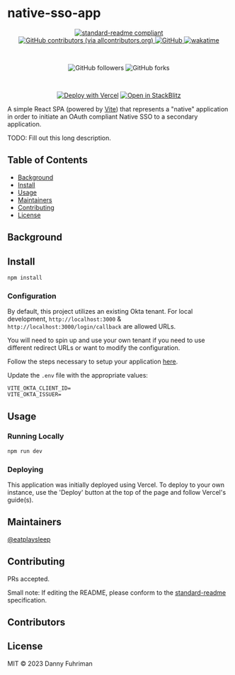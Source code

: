 # native-sso-app

<p align="center">
	<a href="https://github.com/RichardLitt/standard-readme">
		<img src="https://img.shields.io/badge/standard--readme-OK-green.svg?style=flat-square" alt="standard-readme compliant">
	</a>
	<a href="#contributors">
		<img alt="GitHub contributors (via allcontributors.org)" src="https://img.shields.io/github/all-contributors/okta-ciam-specialists/native-sso-app">
	</a>
	<a href="#license">
		<img alt="GitHub" src="https://img.shields.io/github/license/okta-ciam-specialists/native-sso-app">
	</a>
	<a href="https://wakatime.com/badge/user/28857d2c-0688-4cac-b02c-d81ceead7b94/project/8c50d412-60ff-4cc9-bff1-22de72af7197">
		<img src="https://wakatime.com/badge/user/28857d2c-0688-4cac-b02c-d81ceead7b94/project/8c50d412-60ff-4cc9-bff1-22de72af7197.svg" alt="wakatime">
	</a>
</p>
<br/>
<p align="center">
	<img alt="GitHub followers" src="https://img.shields.io/github/followers/okta-ciam-specialists?style=social">
	<img alt="GitHub forks" src="https://img.shields.io/github/forks/okta-ciam-specialists/native-sso-app?style=social">
</p>
<br/>
<p align="center">
	<a href="https://vercel.com/new/clone?repository-url=https%3A%2F%2Fgithub.com%2Fokta-ciam-specialists%2Fnative-sso-app"><img src="https://vercel.com/button" alt="Deploy with Vercel"/></a>
	<a href="https://stackblitz.com/fork/github/okta-ciam-specialists/native-sso-app.git">
	<img
		alt="Open in StackBlitz"
		src="https://developer.stackblitz.com/img/open_in_stackblitz.svg"
	/>
	</a>
</p>

A simple React SPA (powered by [Vite](https://vitejs.dev)) that represents a &#34;native&#34; application in order to initiate an OAuth compliant Native SSO to a secondary application.

TODO: Fill out this long description.

## Table of Contents

- [Background](#background)
- [Install](#install)
- [Usage](#usage)
- [Maintainers](#maintainers)
- [Contributing](#contributing)
- [License](#license)

## Background

## Install

```bash
npm install
```

### Configuration

By default, this project utilizes an existing Okta tenant. For local development, `http://localhost:3000` & `http://localhost:3000/login/callback` are allowed URLs.

You will need to spin up and use your own tenant if you need to use different redirect URLs or want to modify the configuration.

Follow the steps necessary to setup your application [here](https://developer.okta.com/docs/guides/configure-native-sso/main/#native-sso-flow).

Update the `.env` file with the appropriate values:
```env
VITE_OKTA_CLIENT_ID=
VITE_OKTA_ISSUER=
```

## Usage

### Running Locally

```bash
npm run dev
```

### Deploying
This application was initially deployed using Vercel. To deploy to your own instance, use the 'Deploy' button at the top of the page and follow Vercel's guide(s).

## Maintainers

[@eatplaysleep](https://github.com/eatplaysleep)

## Contributing

PRs accepted.

Small note: If editing the README, please conform to the [standard-readme](https://github.com/RichardLitt/standard-readme) specification.

## Contributors

<!-- ALL-CONTRIBUTORS-LIST:START - Do not remove or modify this section -->
<!-- prettier-ignore-start -->
<!-- markdownlint-disable -->

<!-- markdownlint-restore -->
<!-- prettier-ignore-end -->

<!-- ALL-CONTRIBUTORS-LIST:END -->

## License

MIT © 2023 Danny Fuhriman
